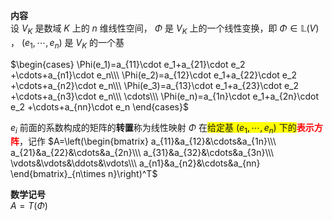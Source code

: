 **内容**    
设 $V_K$ 是数域 $K$ 上的 $n$ 维线性空间， $\Phi$ 是 $V_K$ 上的一个线性变换，即 $\Phi\in\mathbb L(V)$ ， $(e_1,\cdots,e_n)$ 是 $V_K$ 的一个基    
    
 $\begin{cases}    
\Phi(e_1)=a_{11}\cdot e_1+a_{21}\cdot e_2    
+\cdots+a_{n1}\cdot e_n\\\     
\Phi(e_2)=a_{12}\cdot e_1+a_{22}\cdot e_2    
+\cdots+a_{n2}\cdot e_n\\\     
\Phi(e_3)=a_{13}\cdot e_1+a_{23}\cdot e_2    
+\cdots+a_{n3}\cdot e_n\\\     
\cdots\\\     
\Phi(e_n)=a_{1n}\cdot e_1+a_{2n}\cdot e_2    
+\cdots+a_{nn}\cdot e_n    
\end{cases}$     
    
 $e_i$ 前面的系数构成的矩阵的**转置**称为线性映射 $\Phi$ 在<span style="background:yellow">给定基 $(e_1,\cdots,e_n)$ 下的</span><font color=red>**表示方阵**</font>，记作 $A=\left(\begin{bmatrix}    
a_{11}&a_{12}&\cdots&a_{1n}\\\     
a_{21}&a_{22}&\cdots&a_{2n}\\\     
a_{31}&a_{32}&\cdots&a_{3n}\\\     
\vdots&\vdots&\ddots&\vdots\\\     
a_{n1}&a_{n2}&\cdots&a_{nn}    
\end{bmatrix}_{n\times n}\right)^T$     
    
**数学记号**    
 $A=T(\Phi)$     
